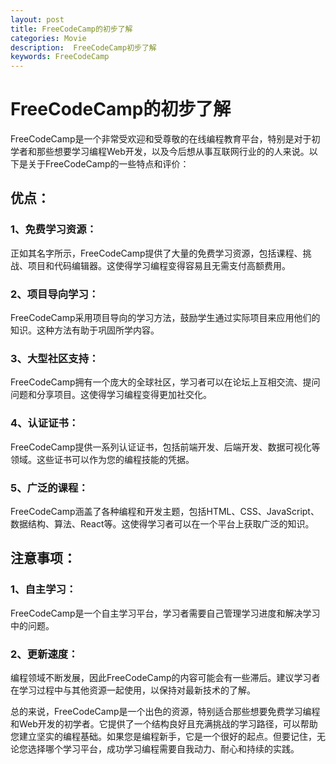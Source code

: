 ```yaml
---
layout: post
title: FreeCodeCamp的初步了解
categories: Movie
description:  FreeCodeCamp初步了解
keywords: FreeCodeCamp
---
```


# FreeCodeCamp的初步了解

FreeCodeCamp是一个非常受欢迎和受尊敬的在线编程教育平台，特别是对于初学者和那些想要学习编程Web开发，以及今后想从事互联网行业的的人来说。以下是关于FreeCodeCamp的一些特点和评价：

## 优点：

### 1、免费学习资源：

正如其名字所示，FreeCodeCamp提供了大量的免费学习资源，包括课程、挑战、项目和代码编辑器。这使得学习编程变得容易且无需支付高额费用。

### 2、项目导向学习：

FreeCodeCamp采用项目导向的学习方法，鼓励学生通过实际项目来应用他们的知识。这种方法有助于巩固所学内容。

### 3、大型社区支持：

FreeCodeCamp拥有一个庞大的全球社区，学习者可以在论坛上互相交流、提问问题和分享项目。这使得学习编程变得更加社交化。

### 4、认证证书：

FreeCodeCamp提供一系列认证证书，包括前端开发、后端开发、数据可视化等领域。这些证书可以作为您的编程技能的凭据。

### 5、广泛的课程：

FreeCodeCamp涵盖了各种编程和开发主题，包括HTML、CSS、JavaScript、数据结构、算法、React等。这使得学习者可以在一个平台上获取广泛的知识。

## 注意事项：

### 1、自主学习：

FreeCodeCamp是一个自主学习平台，学习者需要自己管理学习进度和解决学习中的问题。

### 2、更新速度：

编程领域不断发展，因此FreeCodeCamp的内容可能会有一些滞后。建议学习者在学习过程中与其他资源一起使用，以保持对最新技术的了解。

总的来说，FreeCodeCamp是一个出色的资源，特别适合那些想要免费学习编程和Web开发的初学者。它提供了一个结构良好且充满挑战的学习路径，可以帮助您建立坚实的编程基础。如果您是编程新手，它是一个很好的起点。但要记住，无论您选择哪个学习平台，成功学习编程需要自我动力、耐心和持续的实践。
